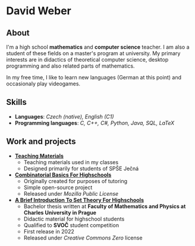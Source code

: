 # David Weber

## About
I'm a high school **mathematics** and **computer science** teacher. I am also a student of these fields on a master's program at university. My primary interests are in didactics of theoretical computer science, desktop programming and also related parts of mathematics.

In my free time, I like to learn new languages (German at this point) and occasionaly play videogames.

## Skills
- **Languages**: _Czech (native), English (C1)_
- **Programming languages**: _C, C++, C#, Python, Java, SQL, LaTeX_

## Work and projects
- [**Teaching Materials**](https://github.com/D4vEOFF/Teaching-Materials)
  - Teaching materials used in my classes
  - Designed primarily for students of SPŠE Ječná 
- [**Combinatorial Basics For Highschools**](https://github.com/D4vEOFF/Combinatorial-Basics-For-Hishchools)
  - Originally created for purposes of tutoring
  - Simple open-source project
  - Released under *Mozilla Public License*
- [**A Brief Introduction To Set Theory For Highschools**](https://github.com/D4vEOFF/Brief-Introduction-To-Set-Theory-For-High-Schools)
  - Bachelor thesis written at **Faculty of Mathematics and Physics at Charles University in Prague**
  - Didactic material for highschool students
  - Qualified to **SVOČ** student competition
  - First release in 2022
  - Released under *Creative Commons Zero* license
